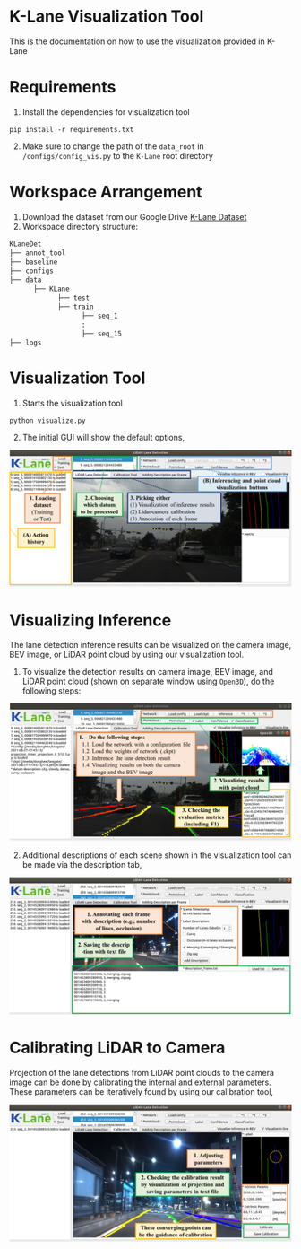 # K-Lane Visualization Tool

This is the documentation on how to use the visualization provided in K-Lane

# Requirements

1. Install the dependencies for visualization tool
```
pip install -r requirements.txt
```
2. Make sure to change the path of the `data_root` in `/configs/config_vis.py` to the `K-Lane` root directory
 

# Workspace Arrangement
1. Download the dataset from our Google Drive <a href="https://en.wikipedia.org/wiki/Hobbit#Lifestyle" title="K-Lane Dataset">K-Lane Dataset</a>
2. Workspace directory structure:
```
KLaneDet
├── annot_tool
├── baseline 
├── configs
├── data
      ├── KLane
            ├── test
            ├── train
                  ├── seq_1
                  :
                  ├── seq_15 
├── logs
```
# Visualization Tool
1. Starts the visualization tool
```
python visualize.py
```
2. The initial GUI will show the default options,

![image](../docs/imgs/vis_tool_1.png)



# Visualizing Inference
The lane detection inference results can be visualized on the camera image, BEV image, or LiDAR point cloud by using our visualization tool.
1. To visualize the detection results on camera image, BEV image, and LiDAR point cloud (shown on separate window using `Open3D`), do the following steps:

![image](../docs/imgs/vis_tool_2.png)

2. Additional descriptions of each scene shown in the visualization tool can be made via the description tab,

![image](../docs/imgs/vis_tool_4.png)

# Calibrating LiDAR to Camera
Projection of the lane detections from LiDAR point clouds to the camera image can be done by calibrating the internal and external parameters. These parameters can be iteratively found by using our calibration tool,

![image](../docs/imgs/vis_tool_3.png)

